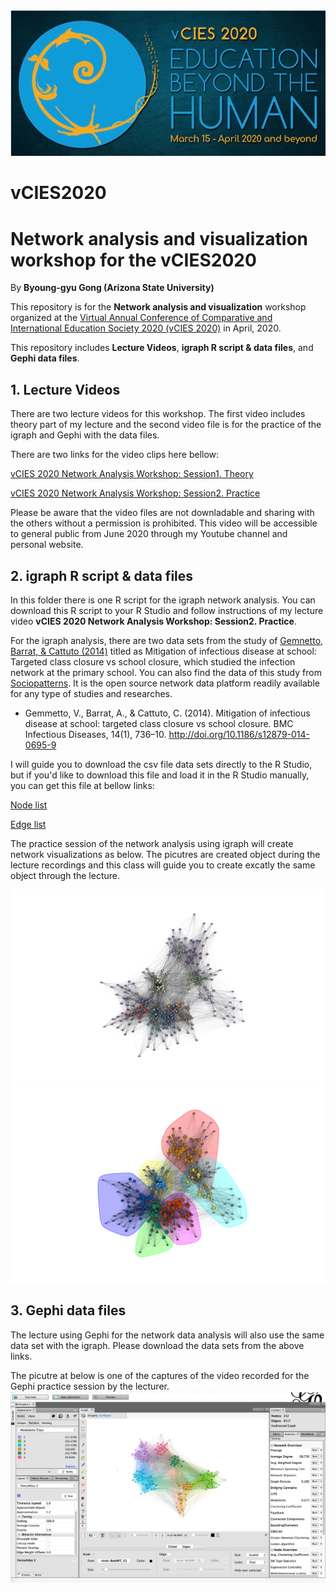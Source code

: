 <img src="pictures/vCIES.png">

# vCIES2020 
# Network analysis and visualization workshop for the vCIES2020

By **Byoung-gyu Gong (Arizona State University)** 

This repository is for the **Network analysis and visualization** workshop organized at the [Virtual Annual Conference of Comparative and International Education Society 2020 (vCIES 2020)](https://cies2020.org/) in April, 2020.

This repository includes **Lecture Videos**, **igraph R script & data files**, and **Gephi data files**.

##   1. Lecture Videos

There are two lecture videos for this workshop. 
The first video includes theory part of my lecture and the second video file is for the practice of the igraph and Gephi with the data files.

There are two links for the video clips here bellow:

[vCIES 2020 Network Analysis Workshop: Session1. Theory](https://drive.google.com/file/d/1skzfmgC6gHc7oRtTxmUo8EX6Wf5uzQVf/view?usp=sharing)

[vCIES 2020 Network Analysis Workshop: Session2. Practice](https://drive.google.com/file/d/1NpsPhbyV4C__r-YR0_CcbzgQxJdrGH9m/view?usp=sharing)


Please be aware that the video files are not downladable and sharing with the others without a permission is prohibited.
This video will be accessible to general public from June 2020 through my Youtube channel and personal website.

##   2. igraph R script & data files

In this folder there is one R script for the igraph network analysis. You can download this R script to your R Studio and follow instructions of my lecture video **vCIES 2020 Network Analysis Workshop: Session2. Practice**.

For the igraph analysis, there are two data sets from the study of [Gemnetto, Barrat, & Cattuto (2014)](https://bmcinfectdis.biomedcentral.com/track/pdf/10.1186/s12879-014-0695-9) titled as Mitigation of infectious disease at school: Targeted class closure vs school closure, which studied the infection network at the primary school. You can also find the data of this study from [Sociopatterns](http://www.sociopatterns.org/datasets/primary-school-temporal-network-data/). It is the open source network data platform readily available for any type of studies and researches. 
       
* Gemmetto, V., Barrat, A., & Cattuto, C. (2014). Mitigation of infectious disease at school: targeted class closure vs school closure. BMC Infectious Diseases, 14(1), 736–10. http://doi.org/10.1186/s12879-014-0695-9

I will guide you to download the csv file data sets directly to the R Studio, but if you'd like to download this file and load it in the R Studio manually, you can get this file at bellow links:

[Node list](https://drive.google.com/file/d/1rUyRJe5uEMerI4NXZCdC7XYTq71MCal0/view?usp=sharing)

[Edge list](https://drive.google.com/file/d/1PsSMKrK0_XO4ie6zl9zBdfr50wtjILPe/view?usp=sharing)

The practice session of the network analysis using igraph will create network visualizations as below. 
The picutres are created object during the lecture recordings and this class will guide you to create excatly the same object through the lecture.

<img src="pictures/Class">
<img src="pictures/cluster">

##   3. Gephi data files

The lecture using Gephi for the network data analysis will also use the same data set with the igraph.
Please download the data sets from the above links.

The picutre at below is one of the captures of the video recorded for the Gephi practice session by the lecturer.
<img src="pictures/Gephi.jpg">




